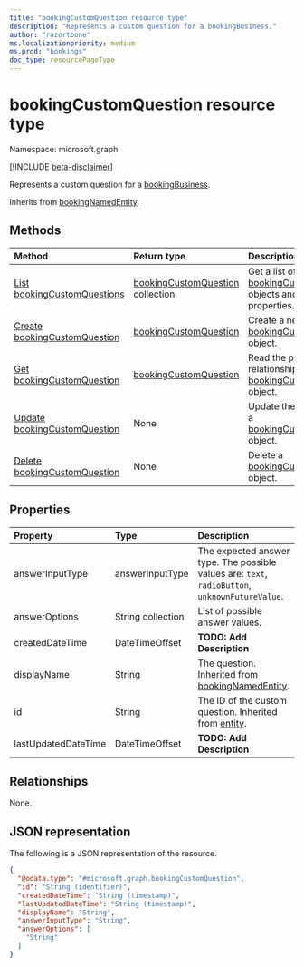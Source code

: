 ```yaml
---
title: "bookingCustomQuestion resource type"
description: "Represents a custom question for a bookingBusiness."
author: "razortbone"
ms.localizationpriority: medium
ms.prod: "bookings"
doc_type: resourcePageType
---
```


# bookingCustomQuestion resource type

Namespace: microsoft.graph

[!INCLUDE [beta-disclaimer](../../includes/beta-disclaimer.md)]

Represents a custom question for a [bookingBusiness](bookingbusiness.md).

Inherits from [bookingNamedEntity](../resources/bookingnamedentity.md).

## Methods

| Method                                                                         | Return type                                                               | Description                                                                                                       |
| :----------------------------------------------------------------------------- | :------------------------------------------------------------------------ | :---------------------------------------------------------------------------------------------------------------- |
| [List bookingCustomQuestions](../api/bookingbusiness-list-customquestions.md)            | [bookingCustomQuestion](../resources/bookingcustomquestion.md) collection | Get a list of the [bookingCustomQuestion](../resources/bookingcustomquestion.md) objects and their properties.    |
| [Create bookingCustomQuestion](../api/bookingbusiness-post-customquestions.md) | [bookingCustomQuestion](../resources/bookingcustomquestion.md)            | Create a new [bookingCustomQuestion](../resources/bookingcustomquestion.md) object.                               |
| [Get bookingCustomQuestion](../api/bookingcustomquestion-get.md)               | [bookingCustomQuestion](../resources/bookingcustomquestion.md)            | Read the properties and relationships of a [bookingCustomQuestion](../resources/bookingcustomquestion.md) object. |
| [Update bookingCustomQuestion](../api/bookingcustomquestion-update.md)         | None     | Update the properties of a [bookingCustomQuestion](../resources/bookingcustomquestion.md) object.                 |
| [Delete bookingCustomQuestion](../api/bookingcustomquestion-delete.md)         | None                                                                      | Delete a [bookingCustomQuestion](../resources/bookingcustomquestion.md) object.                                  |

## Properties

| Property        | Type              | Description                                                                                               |
| :-------------- | :---------------- | :-------------------------------------------------------------------------------------------------------- |
| answerInputType | answerInputType   | The expected answer type. The possible values are: `text`, `radioButton`, `unknownFutureValue`.     |
| answerOptions   | String collection | List of possible answer values.                                                                    |
| createdDateTime|DateTimeOffset|**TODO: Add Description**|
| displayName     | String            | The question. Inherited from [bookingNamedEntity](../resources/bookingnamedentity.md). |
| id              | String            | The ID of the custom question. Inherited from [entity](../resources/entity.md).                           |
| lastUpdatedDateTime|DateTimeOffset|**TODO: Add Description**|

## Relationships

None.

## JSON representation

The following is a JSON representation of the resource.

<!-- {
  "blockType": "resource",
  "keyProperty": "id",
  "@odata.type": "microsoft.graph.bookingCustomQuestion",
  "baseType": "microsoft.graph.bookingNamedEntity",
  "openType": false
}
-->

```json
{
  "@odata.type": "#microsoft.graph.bookingCustomQuestion",
  "id": "String (identifier)",
  "createdDateTime": "String (timestamp)",
  "lastUpdatedDateTime": "String (timestamp)",
  "displayName": "String",
  "answerInputType": "String",
  "answerOptions": [
    "String"
  ]
}
```
